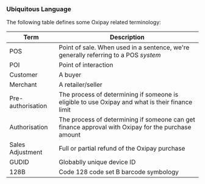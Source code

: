 <h3>Ubiquitous Language</h3>

The following table defines some Oxipay related terminology:

Term | Description
----------|----------
POS | Point of sale. When used in a sentence, we're generally referring to a POS *system*
POI | Point of interaction
Customer | A buyer
Merchant | A retailer/seller
Pre-authorisation | The process of determining if someone is eligible to use Oxipay and what is their finance limit
Authorisation | The process of determining if someone can get finance approval with Oxipay for the purchase amount
Sales Adjustment | Full or partial refund of the Oxipay purchase
GUDID | Globablly unique device ID
128B | Code 128 code set B barcode symbology
